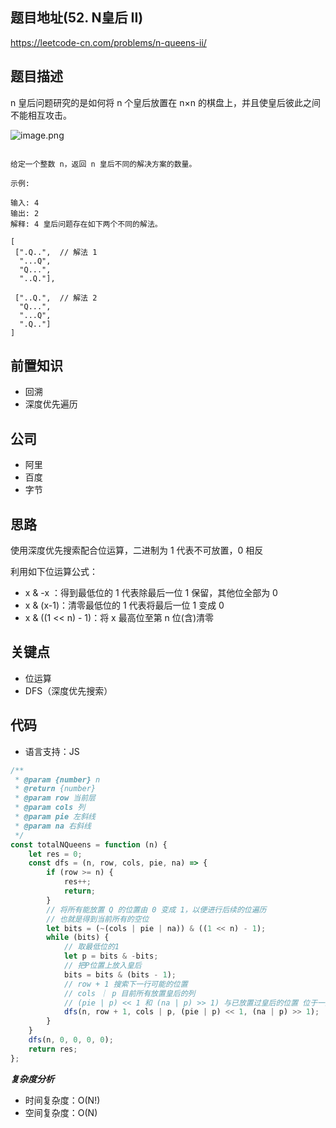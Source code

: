 ## 题目地址(52. N皇后 II)
https://leetcode-cn.com/problems/n-queens-ii/

## 题目描述

n 皇后问题研究的是如何将 n 个皇后放置在 n×n 的棋盘上，并且使皇后彼此之间不能相互攻击。

![image.png](https://assets.leetcode-cn.com/aliyun-lc-upload/uploads/2018/10/12/8-queens.png)

```

给定一个整数 n，返回 n 皇后不同的解决方案的数量。

示例:

输入: 4
输出: 2
解释: 4 皇后问题存在如下两个不同的解法。

[
 [".Q..",  // 解法 1
  "...Q",
  "Q...",
  "..Q."],

 ["..Q.",  // 解法 2
  "Q...",
  "...Q",
  ".Q.."]
]
```

## 前置知识

- 回溯
- 深度优先遍历

## 公司

- 阿里
- 百度
- 字节

## 思路
使用深度优先搜索配合位运算，二进制为 1 代表不可放置，0 相反

利用如下位运算公式：

- x & -x ：得到最低位的 1  代表除最后一位 1 保留，其他位全部为 0
- x & (x-1)：清零最低位的 1  代表将最后一位 1 变成 0       
- x & ((1 << n) - 1)：将 x 最高位至第 n 位(含)清零

## 关键点

- 位运算
- DFS（深度优先搜索）

## 代码
* 语言支持：JS

```js
/**
 * @param {number} n
 * @return {number}
 * @param row 当前层
 * @param cols 列
 * @param pie 左斜线
 * @param na 右斜线
 */
const totalNQueens = function (n) {
    let res = 0;
    const dfs = (n, row, cols, pie, na) => {
        if (row >= n) {
            res++;
            return;
        }
        // 将所有能放置 Q 的位置由 0 变成 1，以便进行后续的位遍历
        // 也就是得到当前所有的空位
        let bits = (~(cols | pie | na)) & ((1 << n) - 1);
        while (bits) {
            // 取最低位的1
            let p = bits & -bits;
            // 把P位置上放入皇后
            bits = bits & (bits - 1);
            // row + 1 搜索下一行可能的位置
            // cols ｜ p 目前所有放置皇后的列
            // (pie | p) << 1 和 (na | p) >> 1) 与已放置过皇后的位置 位于一条斜线上的位置
            dfs(n, row + 1, cols | p, (pie | p) << 1, (na | p) >> 1);
        }
    }
    dfs(n, 0, 0, 0, 0);
    return res;
};
```
***复杂度分析***

- 时间复杂度：O(N!)
- 空间复杂度：O(N)
